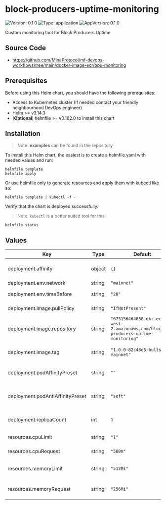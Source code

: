 # block-producers-uptime-monitoring

![Version: 0.1.0](https://img.shields.io/badge/Version-0.1.0-informational?style=flat-square) ![Type: application](https://img.shields.io/badge/Type-application-informational?style=flat-square) ![AppVersion: 0.1.0](https://img.shields.io/badge/AppVersion-0.1.0-informational?style=flat-square)

Custom monitoring tool for Block Producers Uptime

## Source Code

* <https://github.com/MinaProtocol/mf-devops-workflows/tree/main/docker-image-ecr/bpu-monitoring>

## Prerequisites

Before using this Helm chart, you should have the following prerequisites:

- Access to Kubernetes cluster (If needed contact your friendly neighbourhood DevOps engineer)
- Helm >= v3.14.3
- (**Optional**) helmfile >= v0.162.0 to install this chart

## Installation

> Note: **examples** can be found in the repository

To install this Helm chart, the easiest is to create a helmfile.yaml with needed values and run:

```
helmfile template
helmfile apply
```

Or use helmfile only to generate resources and apply them with kubectl like so:

```
helmfile template | kubectl -f -
```

Verify that the chart is deployed successfully:

> Note: `kubectl` is a better suited tool for this

```
helmfile status
```

## Values

| Key | Type | Default | Description |
|-----|------|---------|-------------|
| deployment.affinity | object | `{}` | The affinity for the pod assignment |
| deployment.env.network | string | `"mainnet"` | Network |
| deployment.env.timeBefore | string | `"20"` | Time before |
| deployment.image.pullPolicy | string | `"IfNotPresent"` | The image pull policy |
| deployment.image.repository | string | `"673156464838.dkr.ecr.us-west-2.amazonaws.com/block-producers-uptime-monitoring"` | The image repository |
| deployment.image.tag | string | `"1.0.0-82c48e5-bullseye-mainnet"` | Overrides the image tag |
| deployment.podAffinityPreset | string | `""` | The affinity for the pod assignment |
| deployment.podAntiAffinityPreset | string | `"soft"` | The node anti-affinity for the pod assignment |
| deployment.replicaCount | int | `1` | The number of replicas |
| resources.cpuLimit | string | `"1"` | The cpu limit |
| resources.cpuRequest | string | `"500m"` | The cpu request |
| resources.memoryLimit | string | `"512Mi"` | The memory limit |
| resources.memoryRequest | string | `"256Mi"` | The memory request |

